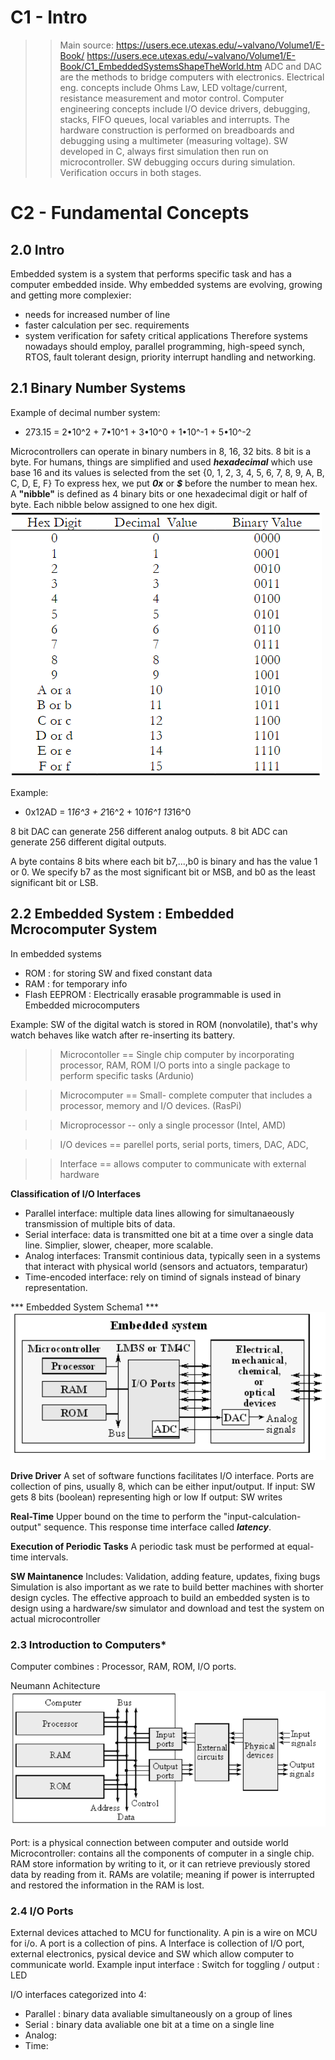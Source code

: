 # C1 - Intro
>> Main source: https://users.ece.utexas.edu/~valvano/Volume1/E-Book/
> https://users.ece.utexas.edu/~valvano/Volume1/E-Book/C1_EmbeddedSystemsShapeTheWorld.htm
ADC and DAC are the methods to bridge computers with electronics.
Electrical eng. concepts include Ohms Law, LED voltage/current, resistance measurement and motor control.
Computer engineering concepts include I/O device drivers, debugging, stacks, FIFO queues, local variables and interrupts.
The hardware construction is performed on breadboards and debugging using a multimeter (measuring voltage).
SW developed in C, always first simulation then run on microcontroller. 
SW debugging occurs during simulation. Verification occurs in both stages.

# C2 - Fundamental Concepts

## 2.0 Intro

Embedded system is a system that performs specific task and has a computer embedded inside.
Why embedded systems are evolving, growing and getting more complexier: 
- needs for increased number of line
- faster calculation  per sec. requirements
- system verification for safety critical applications
Therefore systems nowadays should employ, parallel programming, high-speed synch, RTOS, fault tolerant design, priority interrupt handling and networking.

## 2.1 Binary Number Systems
Example of decimal number system:
- 273.15 = 2•10^2 + 7•10^1 + 3•10^0 + 1•10^-1 + 5•10^-2

Microcontrollers can operate in binary numbers in 8, 16, 32 bits. 8 bit is a byte.
For humans, things are simplified and used ***hexadecimal*** which use base 16 and its values is selected from the set {0, 1, 2, 3, 4, 5, 6, 7, 8, 9, A, B, C, D, E, F}
To express hex, we put ***0x*** or ***$*** before the number to mean hex.
A **"nibble"** is defined as 4 binary bits or one hexadecimal digit or half of byte. Each nibble below assigned to one hex digit.
![alt text](image-31.png)

Example:
- 0x12AD = 1*16^3 + 2*16^2 + 10*16^1 13*16^0

8 bit DAC can generate 256 different analog outputs.
8 bit ADC can generate 256 different digital outputs.

A byte contains 8 bits where each bit b7,...,b0 is binary and has the value 1 or 0. We specify b7 as the most significant bit or MSB, and b0 as the least significant bit or LSB.

## 2.2 Embedded System : Embedded Mcrocomputer System
In embedded systems
- ROM : for storing SW and fixed constant data
- RAM : for temporary info 
- Flash EEPROM : Electrically erasable programmable is used in Embedded microcomputers

Example: SW of the digital watch is stored in ROM (nonvolatile), that's why watch behaves like watch after re-inserting its battery.

>> Microcontoller  == Single chip computer by incorporating processor, RAM, ROM I/O ports into a single package to perform specific tasks (Ardunio)

>> Microcomputer == Small- complete computer that includes a processor, memory and I/O devices. (RasPi)

>> Microprocessor -- only a single processor (Intel, AMD)

>> I/O devices ==  parellel ports, serial ports, timers, DAC, ADC,     

>> Interface == allows computer to communicate with external hardware

**Classification of I/O Interfaces**
- Parallel interface: multiple data lines allowing for simultanaeously transmission of multiple bits of data.
- Serial interface: data is transmitted one bit at a time over a single data line. Simplier, slower, cheaper, more scalable.
- Analog interfaces: Transmit continious data, typically seen in a systems that interact with physical world (sensors and actuators, temparatur)
- Time-encoded interface: rely on timind of signals instead of binary representation.


*** Embedded System Schema1 ***
 ![alt text](image-32.png)


**Drive Driver**
A set of software functions facilitates I/O interface. Ports are collection of pins, usually 8, which can be either input/output.
If input: SW gets 8 bits (boolean) representing high or low
If output: SW writes

**Real-Time**
Upper bound on the time to perform the "input-calculation-output" sequence. This response time interface called ***latency***.

**Execution of Periodic Tasks**
A periodic task must be performed at equal-time intervals.

**SW Maintanence**
Includes: Validation, adding feature, updates, fixing bugs
Simulation is also important as we rate to build better machines with shorter design cycles.
The effective approach to build an embedded systen is to design using a hardware/sw simulator and download and test the system on actual microcontroller


### 2.3 Introduction to Computers*
Computer combines : Processor, RAM, ROM, I/O ports.

Neumann Achitecture
![alt text](image-33.png)

Port: is a physical connection between computer and outside world
Microcontroller: contains all the components of computer in a single chip.
RAM store information by writing to it, or it can retrieve previously stored data by reading from it. RAMs are volatile; meaning if power is interrupted and restored the information in the RAM is lost.


### 2.4 I/O Ports
External devices attached to MCU for functionality.
A pin is a wire on MCU for i/o.
A port is a collection of pins.
A Interface is collection of I/O port, external electronics, pysical device and SW which allow computer to communicate world.
Example input interface : Switch for toggling / output : LED 


I/O interfaces categorized into 4:
- Parallel : binary data avaliable simultaneously on a group of lines 
- Serial : binary data avaliable one bit at a time on a single line
- Analog: 
- Time: 